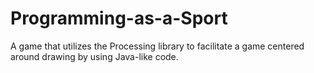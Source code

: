 # Programming-as-a-Sport
A game that utilizes the Processing library to facilitate a game centered around drawing by using Java-like code.
